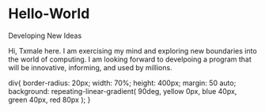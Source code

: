 # Hello-World
Developing New Ideas
<p>
  Hi, Txmale here.
I am exercising my mind and exploring new boundaries into the world of computing. I am looking forward to develpoing a program that will be innovative, informing, and used by millions.</p>

  div{ 
    border-radius: 20px;
    width: 70%;
    height: 400px;
    margin:  50 auto;
    background: repeating-linear-gradient(
      90deg,
      yellow 0px,
      blue 40px,
      green 40px,
      red 80px
    );
  }
<div></div>
